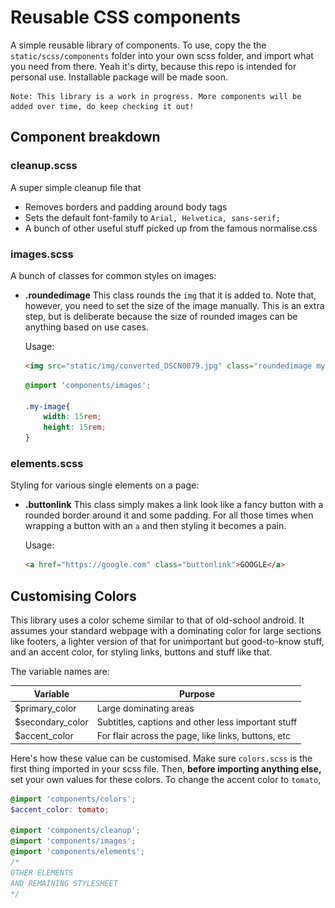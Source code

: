 # Reusable CSS components
A simple reusable library of components. To use, copy the the `static/scss/components` folder into your own scss folder, and import what you need from there. Yeah it's dirty, because this repo is intended for personal use. Installable package will be made soon.

```
Note: This library is a work in progress. More components will be added over time, do keep checking it out!
```

## Component breakdown
### cleanup.scss
A super simple cleanup file that 
* Removes borders and padding around body tags
* Sets the default font-family to `Arial, Helvetica, sans-serif;`
* A bunch of other useful stuff picked up from the famous normalise.css

### images.scss
A bunch of classes for common styles on images:

*   **.roundedimage**
    This class rounds the `img` that it is added to. Note that, however, you need to set the size of the image manually. This is an extra step, but is deliberate because the size of rounded images can be anything based on use cases.  

    Usage:
    ```html
    <img src="static/img/converted_DSCN0079.jpg" class="roundedimage my-image">
    ```
    ```scss
    @import 'components/images';

    .my-image{
        width: 15rem;
        height: 15rem;
    }
    ```

### elements.scss
Styling for various single elements on a page:

*   **.buttonlink**
    This class simply makes a link look like a fancy button with a rounded border around it and some padding. For all those times when wrapping a button with an `a` and then styling it becomes a pain.  

    Usage:
    ```html
    <a href="https://google.com" class="buttonlink">GOOGLE</a>
    ```

## Customising Colors
This library uses a color scheme similar to that of old-school android. It assumes your standard webpage with a dominating color for large sections like footers, a lighter version of that for unimportant but good-to-know stuff, and an accent color, for styling links, buttons and stuff like that.

The variable names are:

Variable | Purpose
---------|--------
$primary_color|Large dominating areas
$secondary_color|Subtitles, captions and other less important stuff
$accent_color|For flair across the page, like links, buttons, etc

Here's how these value can be customised. Make sure ``colors.scss`` is the first thing imported in your scss file. Then, **before importing anything else,** set your own values for these colors. To change the accent color to `tomato`,

```scss
@import 'components/colors';
$accent_color: tomato;

@import 'components/cleanup';
@import 'components/images';
@import 'components/elements';
/* 
OTHER ELEMENTS
AND REMAINING STYLESHEET
*/
```